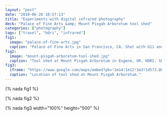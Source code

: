 ```yaml
---
layout: "post"
date: "2010-06-28 10:57:13"
title: "Experiments with digital infrared photography"
deck: "Palace of Fine Arts &amp; Mount Pisgah Arboretum tool shed"
categories: ["photography"]
tags: ["travel", "hdri", "infrared"]
fig1:
  image: "palace-of-fine-arts.jpg"
  caption: "Palace of Fine Arts in San Francisco, CA. Shot with G11 and infrared filter."
fig2:
  image: "mount-pisgah-arboretum-tool-shed.jpg"
  caption: "Tool shed at Mount Pisgah Arboretum in Eugene, OR. HDRI. Shot with G11 infrared conversion."
fig3:
  iframe: "https://www.google.com/maps/embed?pb=!1m14!1m12!1m3!1d573.8037503359736!2d-122.9802703857421!3d44.003567527620966!2m3!1f0!2f0!3f0!3m2!1i1024!2i768!4f13.1!5e1!3m2!1sen!2sus!4v1394011162235"
  caption: "Location of tool shed at Mount Pisgah Arboretum."
---
```


{% nada fig1 %}

{% nada fig2 %}

{% nada fig3 width="100%" height="500" %}
